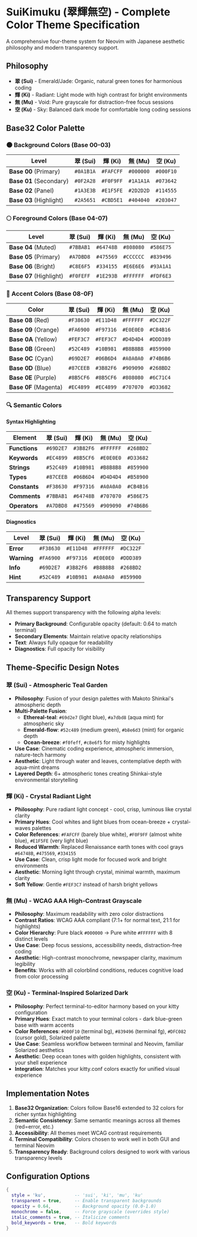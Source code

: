 # SuiKimuku (翠輝無空) - Complete Color Theme Specification

A comprehensive four-theme system for Neovim with Japanese aesthetic philosophy and modern transparency support.

## Philosophy

- **翠 (Sui)** - Emerald/Jade: Organic, natural green tones for harmonious coding
- **輝 (Ki)** - Radiant: Light mode with high contrast for bright environments  
- **無 (Mu)** - Void: Pure grayscale for distraction-free focus sessions
- **空 (Ku)** - Sky: Balanced dark mode for comfortable long coding sessions

## Base32 Color Palette

### 🌑 Background Colors (Base 00-03)

| Level | 翠 (Sui) | 輝 (Ki) | 無 (Mu) | 空 (Ku) |
|-------|----------|---------|---------|---------|
| **Base 00** (Primary) | `#0A1B1A` | `#FAFCFF` | `#000000` | `#000F10` |
| **Base 01** (Secondary) | `#0F2A28` | `#F0F9FF` | `#1A1A1A` | `#073642` |
| **Base 02** (Panel) | `#1A3E3B` | `#E1F5FE` | `#2D2D2D` | `#114555` |
| **Base 03** (Highlight) | `#2A5651` | `#CBD5E1` | `#404040` | `#203047` |

### 🌕 Foreground Colors (Base 04-07)

| Level | 翠 (Sui) | 輝 (Ki) | 無 (Mu) | 空 (Ku) |
|-------|----------|---------|---------|---------|
| **Base 04** (Muted) | `#7BBAB1` | `#64748B` | `#808080` | `#586E75` |
| **Base 05** (Primary) | `#A7DBD8` | `#475569` | `#CCCCCC` | `#839496` |
| **Base 06** (Bright) | `#C8E6F5` | `#334155` | `#E6E6E6` | `#93A1A1` |
| **Base 07** (Highlight) | `#F0FEFF` | `#1E293B` | `#FFFFFF` | `#FDF6E3` |

### 🎨 Accent Colors (Base 08-0F)

| Color | 翠 (Sui) | 輝 (Ki) | 無 (Mu) | 空 (Ku) |
|-------|----------|---------|---------|---------|
| **Base 08** (Red) | `#F38630` | `#E11D48` | `#FFFFFF` | `#DC322F` |
| **Base 09** (Orange) | `#FA6900` | `#F97316` | `#E0E0E0` | `#CB4B16` |
| **Base 0A** (Yellow) | `#FEF3C7` | `#FEF3C7` | `#D4D4D4` | `#DDD389` |
| **Base 0B** (Green) | `#52C489` | `#10B981` | `#B8B8B8` | `#859900` |
| **Base 0C** (Cyan) | `#69D2E7` | `#06B6D4` | `#A0A0A0` | `#74B6B6` |
| **Base 0D** (Blue) | `#87CEEB` | `#3B82F6` | `#909090` | `#268BD2` |
| **Base 0E** (Purple) | `#8B5CF6` | `#8B5CF6` | `#808080` | `#6C71C4` |
| **Base 0F** (Magenta) | `#EC4899` | `#EC4899` | `#707070` | `#D33682` |

### 🔍 Semantic Colors

#### Syntax Highlighting
| Element | 翠 (Sui) | 輝 (Ki) | 無 (Mu) | 空 (Ku) |
|---------|----------|---------|---------|---------|
| **Functions** | `#69D2E7` | `#3B82F6` | `#FFFFFF` | `#268BD2` |
| **Keywords** | `#EC4899` | `#8B5CF6` | `#E0E0E0` | `#D33682` |
| **Strings** | `#52C489` | `#10B981` | `#B8B8B8` | `#859900` |
| **Types** | `#87CEEB` | `#06B6D4` | `#D4D4D4` | `#B58900` |
| **Constants** | `#F38630` | `#F97316` | `#A0A0A0` | `#CB4B16` |
| **Comments** | `#7BBAB1` | `#64748B` | `#707070` | `#586E75` |
| **Operators** | `#A7DBD8` | `#475569` | `#909090` | `#74B6B6` |

#### Diagnostics
| Level | 翠 (Sui) | 輝 (Ki) | 無 (Mu) | 空 (Ku) |
|-------|----------|---------|---------|---------|
| **Error** | `#F38630` | `#E11D48` | `#FFFFFF` | `#DC322F` |
| **Warning** | `#FA6900` | `#F97316` | `#E0E0E0` | `#DDD389` |
| **Info** | `#69D2E7` | `#3B82F6` | `#B8B8B8` | `#268BD2` |
| **Hint** | `#52C489` | `#10B981` | `#A0A0A0` | `#859900` |

## Transparency Support

All themes support transparency with the following alpha levels:
- **Primary Background**: Configurable opacity (default: 0.64 to match terminal)
- **Secondary Elements**: Maintain relative opacity relationships
- **Text**: Always fully opaque for readability
- **Diagnostics**: Full opacity for visibility

## Theme-Specific Design Notes

### 翠 (Sui) - Atmospheric Teal Garden
- **Philosophy**: Fusion of your design palettes with Makoto Shinkai's atmospheric depth
- **Multi-Palette Fusion**: 
  - **Ethereal-teal**: `#69d2e7` (light blue), `#a7dbd8` (aqua mint) for atmospheric sky
  - **Emerald-flow**: `#52c489` (medium green), `#b8e6d3` (mint) for organic depth  
  - **Ocean-breeze**: `#f0feff`, `#c8e6f5` for misty highlights
- **Use Case**: Cinematic coding experience, atmospheric immersion, nature-tech harmony
- **Aesthetic**: Light through water and leaves, contemplative depth with aqua-mint dreams
- **Layered Depth**: 6+ atmospheric tones creating Shinkai-style environmental storytelling

### 輝 (Ki) - Crystal Radiant Light
- **Philosophy**: Pure radiant light concept - cool, crisp, luminous like crystal clarity
- **Primary Hues**: Cool whites and light blues from ocean-breeze + crystal-waves palettes
- **Color References**: `#FAFCFF` (barely blue white), `#F0F9FF` (almost white blue), `#E1F5FE` (very light blue)
- **Reduced Warmth**: Replaced Renaissance earth tones with cool grays `#64748B`, `#475569`, `#334155`
- **Use Case**: Clean, crisp light mode for focused work and bright environments
- **Aesthetic**: Morning light through crystal, minimal warmth, maximum clarity
- **Soft Yellow**: Gentle `#FEF3C7` instead of harsh bright yellows

### 無 (Mu) - WCAG AAA High-Contrast Grayscale
- **Philosophy**: Maximum readability with zero color distractions
- **Contrast Ratios**: WCAG AAA compliant (7:1+ for normal text, 21:1 for highlights)
- **Color Hierarchy**: Pure black `#000000` → Pure white `#FFFFFF` with 8 distinct levels
- **Use Case**: Deep focus sessions, accessibility needs, distraction-free coding
- **Aesthetic**: High-contrast monochrome, newspaper clarity, maximum legibility
- **Benefits**: Works with all colorblind conditions, reduces cognitive load from color processing

### 空 (Ku) - Terminal-Inspired Solarized Dark
- **Philosophy**: Perfect terminal-to-editor harmony based on your kitty configuration
- **Primary Hues**: Exact match to your terminal colors - dark blue-green base with warm accents
- **Color References**: `#000F10` (terminal bg), `#839496` (terminal fg), `#DFC082` (cursor gold), Solarized palette
- **Use Case**: Seamless workflow between terminal and Neovim, familiar Solarized aesthetics
- **Aesthetic**: Deep ocean tones with golden highlights, consistent with your shell experience
- **Integration**: Matches your kitty.conf colors exactly for unified visual experience

## Implementation Notes

1. **Base32 Organization**: Colors follow Base16 extended to 32 colors for richer syntax highlighting
2. **Semantic Consistency**: Same semantic meanings across all themes (red=error, etc.)
3. **Accessibility**: All themes meet WCAG contrast requirements
4. **Terminal Compatibility**: Colors chosen to work well in both GUI and terminal Neovim
5. **Transparency Ready**: Background colors designed to work with various transparency levels

## Configuration Options

```lua
{
  style = 'ku',           -- 'sui', 'ki', 'mu', 'ku'
  transparent = true,     -- Enable transparent backgrounds
  opacity = 0.64,         -- Background opacity (0.0-1.0)
  monochrome = false,     -- Force grayscale (overrides style)
  italic_comments = true, -- Italicize comments
  bold_keywords = true,   -- Bold keywords
}
```
